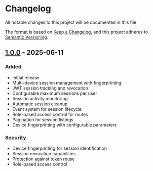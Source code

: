 # Changelog
All notable changes to this project will be documented in this file.

The format is based on [Keep a Changelog](https://keepachangelog.com/en/1.0.0/),
and this project adheres to [Semantic Versioning](https://semver.org/spec/v2.0.0.html).

## [1.0.0] - 2025-06-11

### Added
- Initial release
- Multi-device session management with fingerprinting
- JWT session tracking and revocation
- Configurable maximum sessions per user
- Session activity monitoring
- Automatic session cleanup
- Event system for session lifecycle
- Role-based access control for routes
- Pagination for session listings
- Device fingerprinting with configurable parameters

### Security
- Device fingerprinting for session identification
- Session revocation capabilities
- Protection against token reuse
- Role-based access control


[1.0.0]: https://github.com/username/symfony-user-session-bundle/releases/tag/v1.0.0

